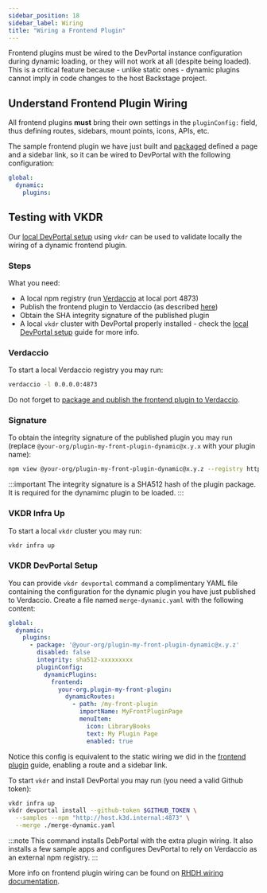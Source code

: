 ```yaml
---
sidebar_position: 18
sidebar_label: Wiring
title: "Wiring a Frontend Plugin"
---
```


Frontend plugins must be wired to the DevPortal instance configuration during dynamic loading, or they will not work at all (despite being loaded). This is a critical feature because - unlike static ones - dynamic plugins cannot imply in code changes to the host Backstage project.

## Understand Frontend Plugin Wiring

All frontend plugins **must** bring their own settings in the `pluginConfig:` field, thus defining routes, sidebars, mount points, icons, APIs, etc.

The sample frontend plugin we have just built and [packaged](packaging.md) defined a page and a sidebar link, so it can be wired to DevPortal with the following configuration:

```yaml
global:
  dynamic:
    plugins:
```

## Testing with VKDR

Our [local DevPortal setup](../../installation-guide/local-setup) using `vkdr` can be used to validate locally the wiring of a dynamic frontend plugin.

### Steps

What you need:

- A local npm registry (run [Verdaccio](https://verdaccio.org/) at local port 4873)
- Publish the frontend plugin to Verdaccio (as described [here](/devportal/plugins/development/packaging#publish-a-dynamic-plugin))
- Obtain the SHA integrity signature of the published plugin
- A local `vkdr` cluster with DevPortal properly installed - check the [local DevPortal setup](../../installation-guide/local-setup) guide for more info.

### Verdaccio

To start a local Verdaccio registry you may run:

```bash
verdaccio -l 0.0.0.0:4873
```

Do not forget to [package and publish the frontend plugin to Verdaccio](/devportal/plugins/development/packaging#publish-a-dynamic-plugin).

### Signature

To obtain the integrity signature of the published plugin you may run (replace `@your-org/plugin-my-front-plugin-dynamic@x.y.x` with your plugin name):

```bash
npm view @your-org/plugin-my-front-plugin-dynamic@x.y.z --registry http://localhost:4873 dist.integrity
```

:::important
The integrity signature is a SHA512 hash of the plugin package. It is required for the dynamimc plugin to be loaded.
:::

### VKDR Infra Up

To start a local `vkdr` cluster you may run:

```bash
vkdr infra up
```

### VKDR DevPortal Setup

You can provide `vkdr devportal` command a complimentary YAML file containing the configuration for the dynamic plugin you have just published to Verdaccio. Create a file named `merge-dynamic.yaml` with the following content:

```yaml
global:
  dynamic:
    plugins:
      - package: '@your-org/plugin-my-front-plugin-dynamic@x.y.z'
        disabled: false
        integrity: sha512-xxxxxxxxx
        pluginConfig:
          dynamicPlugins:
            frontend:
              your-org.plugin-my-front-plugin:
                dynamicRoutes:
                  - path: /my-front-plugin
                    importName: MyFrontPluginPage
                    menuItem:
                      icon: LibraryBooks
                      text: My Plugin Page
                      enabled: true
```

Notice this config is equivalent to the static wiring we did in the [frontend plugin](frontend-plugin.md#wire-the-plugin-into-backstage) guide, enabling a route and a sidebar link.

To start `vkdr` and install DevPortal you may run (you need a valid Github token):

```bash
vkdr infra up
vkdr devportal install --github-token $GITHUB_TOKEN \
  --samples --npm "http://host.k3d.internal:4873" \
  --merge ./merge-dynamic.yaml
```

:::note
This command installs DebPortal with the extra plugin wiring. It also installs a few sample apps and configures DevPortal to rely on Verdaccio as an external npm registry.
:::

More info on frontend plugin wiring can be found on [RHDH wiring documentation](https://docs.redhat.com/en/documentation/red_hat_developer_hub/1.7/html-single/installing_and_viewing_plugins_in_red_hat_developer_hub/index#assembly-front-end-plugin-wiring.adoc_rhdh-extensions-plugins).
